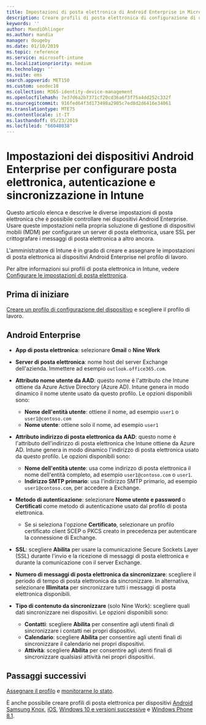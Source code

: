 ```yaml
---
title: Impostazioni di posta elettronica di Android Enterprise in Microsoft Intune - Azure | Microsoft Docs
description: Creare profili di posta elettronica di configurazione di un dispositivo che usano server Exchange e recuperano gli attributi da Azure Active Directory. Abilitare SSL o SMIME, autenticare gli utenti con certificati o nome utente/password e sincronizzare posta elettronica e pianificazioni nei dispositivi del profilo di lavoro Android con Microsoft Intune.
keywords: ''
author: MandiOhlinger
ms.author: mandia
manager: dougeby
ms.date: 01/10/2019
ms.topic: reference
ms.service: microsoft-intune
ms.localizationpriority: medium
ms.technology: ''
ms.suite: ems
search.appverid: MET150
ms.custom: seodec18
ms.collection: M365-identity-device-management
ms.openlocfilehash: 7e37d6a2b7371cf20cd36a6f3f75a4dd252c332f
ms.sourcegitcommit: 916fed64f3d173498a2905c7ed8d2d6416e34061
ms.translationtype: MTE75
ms.contentlocale: it-IT
ms.lasthandoff: 05/23/2019
ms.locfileid: "66048038"
---
```

# <a name="android-enterprise-device-settings-to-configure-email-authentication-and-synchronization-in-intune"></a>Impostazioni dei dispositivi Android Enterprise per configurare posta elettronica, autenticazione e sincronizzazione in Intune

Questo articolo elenca e descrive le diverse impostazioni di posta elettronica che è possibile controllare nei dispositivi Android Enterprise. Usare queste impostazioni nella propria soluzione di gestione di dispositivi mobili (MDM) per configurare un server di posta elettronica, usare SSL per crittografare i messaggi di posta elettronica a altro ancora.

L'amministratore di Intune è in grado di creare e assegnare le impostazioni di posta elettronica ai dispositivi Android Enterprise nel profilo di lavoro.

Per altre informazioni sui profili di posta elettronica in Intune, vedere [Configurare le impostazioni di posta elettronica](email-settings-configure.md).

## <a name="before-you-begin"></a>Prima di iniziare

[Creare un profilo di configurazione del dispositivo](email-settings-configure.md#create-a-device-profile) e scegliere il profilo di lavoro.

## <a name="android-enterprise"></a>Android Enterprise

- **App di posta elettronica**: selezionare **Gmail** o **Nine Work**
- **Server di posta elettronica**: nome host del server Exchange dell'azienda. Immettere ad esempio `outlook.office365.com`.
- **Attributo nome utente da AAD**: questo nome è l'attributo che Intune ottiene da Azure Active Directory (Azure AD). Intune genera in modo dinamico il nome utente usato da questo profilo. Le opzioni disponibili sono:

  - **Nome dell'entità utente**: ottiene il nome, ad esempio `user1` o `user1@contoso.com`
  - **Nome utente**: ottiene solo il nome, ad esempio `user1`

- **Attributo indirizzo di posta elettronica da AAD**: questo nome è l'attributo dell'indirizzo di posta elettronica che Intune ottiene da Azure AD. Intune genera in modo dinamico l'indirizzo di posta elettronica usato da questo profilo. Le opzioni disponibili sono:
  - **Nome dell'entità utente**: usa come indirizzo di posta elettronica il nome dell'entità completo, ad esempio `user1@contoso.com` o `user1`.
  - **Indirizzo SMTP primario**: usa l'indirizzo SMTP primario, ad esempio `user1@contoso.com`, per accedere a Exchange.

- **Metodo di autenticazione**: selezionare **Nome utente e password** o **Certificati** come metodo di autenticazione usato dal profilo di posta elettronica.
  - Se si seleziona l'opzione **Certificato**, selezionare un profilo certificato client SCEP o PKCS creato in precedenza per autenticare la connessione di Exchange.
- **SSL**: scegliere **Abilita** per usare la comunicazione Secure Sockets Layer (SSL) durante l'invio e la ricezione di messaggi di posta elettronica e durante la comunicazione con il server Exchange.
- **Numero di messaggi di posta elettronica da sincronizzare**: scegliere il periodo di tempo di posta elettronica da sincronizzare. In alternativa, selezionare **Illimitata** per sincronizzare tutti i messaggi di posta elettronica disponibili.
- **Tipo di contenuto da sincronizzare** (solo Nine Work): scegliere quali dati sincronizzare nei dispositivi. Le opzioni disponibili sono:
  - **Contatti**: scegliere **Abilita** per consentire agli utenti finali di sincronizzare i contatti nei propri dispositivi.
  - **Calendario**: scegliere **Abilita** per consentire agli utenti finali di sincronizzare il calendario nei propri dispositivi.
  - **Attività**: scegliere **Abilita** per consentire agli utenti finali di sincronizzare qualsiasi attività nei propri dispositivi.

## <a name="next-steps"></a>Passaggi successivi

[Assegnare il profilo](device-profile-assign.md) e [monitorarne lo stato](device-profile-monitor.md).

È anche possibile creare profili di posta elettronica per dispositivi [Android Samsung Knox](email-settings-android.md), [iOS](email-settings-ios.md), [Windows 10 e versioni successive](email-settings-windows-10.md) e [Windows Phone 8.1](email-settings-windows-phone-8-1.md).
